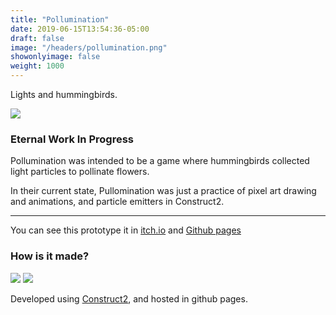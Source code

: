 ```yaml
---
title: "Pollumination"
date: 2019-06-15T13:54:36-05:00
draft: false
image: "/headers/pollumination.png"
showonlyimage: false
weight: 1000
---
```


Lights and hummingbirds.

<!--more-->

![](/headers/pollumination.png)

### Eternal Work In Progress

Pollumination was intended to be a game where hummingbirds collected light particles to pollinate flowers.

In their current state, Pullomination was just a practice of pixel art drawing and animations, and particle emitters in Construct2.

---

You can see this prototype it in [itch.io](https://bul-ikana.itch.io/pollumination) and [Github pages](https://bul-ikana.github.io/pollumination/)

### How is it made?
<div class="stack-icons">
	<img src="/icons/construct2.svg">
	<img src="/icons/github.svg">
</div>

Developed using [Construct2](https://www.scirra.com/construct2), and hosted in github pages.